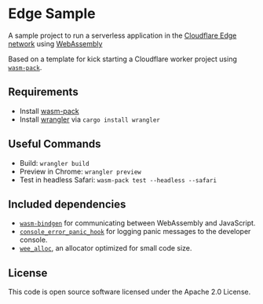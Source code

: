 # Edge Sample

A sample project to run a serverless application in the [Cloudflare Edge network](https://www.cloudflare.com/products/cloudflare-workers/) using [WebAssembly](https://rustwasm.github.io/book/what-is-webassembly.html) 

Based on a template for kick starting a Cloudflare worker project using
[`wasm-pack`](https://github.com/rustwasm/wasm-pack).

## Requirements

- Install [wasm-pack](https://rustwasm.github.io/wasm-pack/installer/)
- Install [wrangler](https://developers.cloudflare.com/workers/webassembly/) via `cargo install wrangler`

## Useful Commands

- Build: `wrangler build`
- Preview in Chrome: `wrangler preview`
- Test in headless Safari: `wasm-pack test --headless --safari`

## Included dependencies

* [`wasm-bindgen`](https://github.com/rustwasm/wasm-bindgen) for communicating
  between WebAssembly and JavaScript.
* [`console_error_panic_hook`](https://github.com/rustwasm/console_error_panic_hook)
  for logging panic messages to the developer console.
* [`wee_alloc`](https://github.com/rustwasm/wee_alloc), an allocator optimized
  for small code size.

## License

This code is open source software licensed under the Apache 2.0 License.
